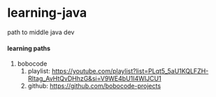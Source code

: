 # learning-java

path to middle java dev

#### learning paths

1. bobocode
    1. playlist: https://youtube.com/playlist?list=PLqt5_5aU1KQLFZH-Rltag_AvHtQvDHhzG&si=V9WE4bU1I4WIJCU1
    2. github: https://github.com/bobocode-projects

